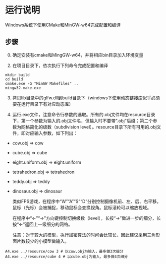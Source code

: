 # 运行说明

Windows系统下使用CMake和MinGW-w64完成配置和编译

## 步骤
0. 确定安装有cmake和MingGW-w64，并将相应bin目录加入环境变量

<!-- 1. 阅读CMakeLists.txt修改头文件目录和库文件目录，将它们指向上传的压缩包内的openGL4.6下的对应路径 -->

2. 在项目目录下，依次执行下列命令完成配置和编译
```
mkdir build
cd build
cmake.exe -G "MinGW Makefiles" ..
mingw32-make.exe
```

3. 拷贝lib目录中的glfw.dll到build目录下（windows下使用动态链接库似乎必须要在运行目录下有对应动态库）

4. 运行.exe文件，注意命令行参数的选取。所有的.obj文件均在resource目录下，第一个参数为输入的.obj文件名，但输入时不要带".obj"后缀；第二个参数为网格简化的级数（subdivision level）。resource目录下所有可用的.obj文件，即对应输入参数，如下列出：
- cow.obj      => cow
- cube.obj    => cube
- eight.uniform.obj     => eight.uniform
- tetrahedron.obj => tetrahedron
- teddy.obj => teddy
- dinosaur.obj => dinosaur
    
    类似FPS游戏，在程序中“W”“A”“S”“D”分别控制摄像机前、左、后、右平移。鼠标（光标）会被捕捉，移动鼠标会变换视角。鼠标滚轮可以缩放视域。

    在程序中“←”“→”方向键控制切换级数（level），长按“→”做进一步的细分，长按“←”返回上一级细分的网络。

    注意：对于较大的模型，执行加密算法的时间会比较长，因此建议采用三角形面片数较少的小模型做输入。

```
A4.exe ../resource/cow 3 # 以cow.obj为输入，最多做3次细分
A4.exe ../resource/cube 4 # 以cube.obj为输入，最多做4次细分
```

